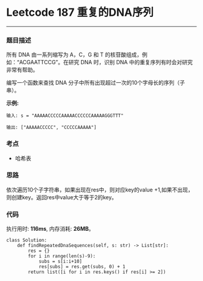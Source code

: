 # Leetcode 187 重复的DNA序列
***
### 题目描述
所有 DNA 由一系列缩写为 A，C，G 和 T 的核苷酸组成，例如：“ACGAATTCCG”。在研究 DNA 时，识别 DNA 中的重复序列有时会对研究非常有帮助。

编写一个函数来查找 DNA 分子中所有出现超过一次的10个字母长的序列（子串）。


**示例:**

	输入: s = "AAAAACCCCCAAAAACCCCCCAAAAAGGGTTT"

	输出: ["AAAAACCCCC", "CCCCCAAAAA"]


### 考点

* 哈希表

### 思路   
依次遍历10个子字符串，如果出现在res中，则对应key的value +1,如果不出现，则创建key。返回res中value大于等于2的key。


### 代码
执行用时: **116ms**, 内存消耗: **26MB**。


```
class Solution:
    def findRepeatedDnaSequences(self, s: str) -> List[str]:
        res = {}
        for i in range(len(s)-9):
            subs = s[i:i+10]
            res[subs] = res.get(subs, 0) + 1
        return list([i for i in res.keys() if res[i] >= 2]) 
```
